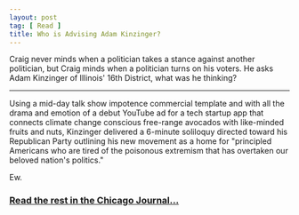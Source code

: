 ```yaml
---
layout: post
tag: [ Read ]
title: Who is Advising Adam Kinzinger?
---
```


Craig never minds when a politician takes a stance against another politician, but Craig minds when a politician turns on his voters. He asks Adam Kinzinger of Illinois' 16th District, what was he thinking?

---

Using a mid-day talk show impotence commercial template and with all the drama and emotion of a debut YouTube ad for a tech startup app that connects climate change conscious free-range avocados with like-minded fruits and nuts, Kinzinger delivered a 6-minute soliloquy directed toward his Republican Party outlining his new movement as a home for "principled Americans who are tired of the poisonous extremism that has overtaken our beloved nation's politics."

Ew.

<h3><a href="https://www.chicagojournal.com/opinion-who-is-advising-adam-kinzinger/">Read the rest in the Chicago Journal...</a></h3>

<br/>
